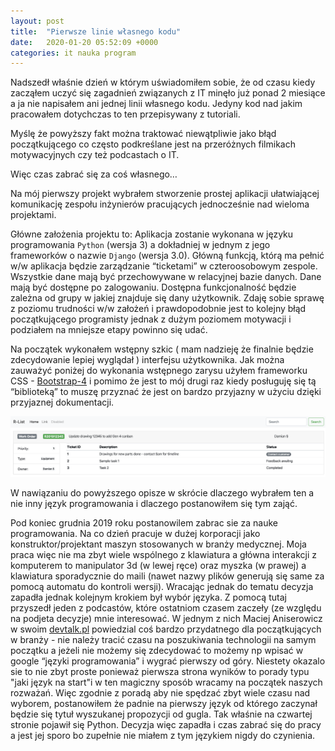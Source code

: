 ```yaml
---
layout: post
title:  "Pierwsze linie własnego kodu"
date:   2020-01-20 05:52:09 +0000
categories: it nauka program
---
```

Nadszedł właśnie dzień w którym uświadomiłem sobie, że od czasu kiedy zacząłem uczyć się zagadnień związanych z IT minęło już ponad 2 miesiące a ja nie napisałem ani jednej linii własnego kodu. Jedyny kod nad jakim pracowałem dotychczas to ten przepisywany z tutoriali.

Myślę że powyższy fakt można traktować niewątpliwie jako błąd początkującego co często
podkreślane jest na przeróżnych filmikach motywacyjnych czy też podcastach o IT.

Więc czas zabrać się za coś własnego…

Na mój pierwszy projekt wybrałem stworzenie prostej aplikacji ułatwiającej komunikację zespołu
inżynierów pracujących jednocześnie nad wieloma projektami.

Główne założenia projektu to:
Aplikacja zostanie wykonana w języku programowania `Python` (wersja 3) a dokładniej w jednym z jego frameworków o nazwie `Django` (wersja 3.0).
Główną funkcją, którą ma pełnić w/w aplikacja będzie zarządzanie “ticketami” w czteroosobowym zespole.
Wszystkie dane mają być przechowywane w relacyjnej bazie danych.
Dane mają być dostępne po zalogowaniu.
Dostępna funkcjonalność będzie zależna od grupy w jakiej znajduje się dany użytkownik. 
Zdaję sobie sprawę z poziomu trudności w/w założeń i prawdopodobnie jest to kolejny błąd początkującego programisty jednak z dużym poziomem motywacji i podziałem na mniejsze etapy powinno się udać.

Na początek wykonałem wstępny szkic ( mam nadzieję że finalnie będzie zdecydowanie lepiej wyglądał ) interfejsu użytkownika. Jak można zauważyć poniżej do wykonania wstępnego zarysu użyłem frameworku CSS - [Bootstrap-4](https://getbootstrap.com/) i pomimo że jest to mój drugi raz kiedy posługuję się tą “biblioteką” to muszę przyznać że jest on bardzo przyjazny w użyciu dzięki przyjaznej dokumentacji.

![interfejs uzytkownika - wstepny szkic](/assets/images/R_list_concept_1.png)

W nawiązaniu do powyższego opisze w skrócie dlaczego wybrałem ten a nie inny język programowania i dlaczego postanowiłem się tym zająć. 

Pod koniec grudnia 2019 roku postanowilem zabrac sie za nauke programowania.
Na co dzień pracuje w dużej korporacji jako konstruktor/projektant maszyn stosowanych w branży medycznej. Moja praca więc nie ma zbyt wiele wspólnego z klawiatura a główna interakcji z komputerem to manipulator 3d (w lewej ręce) oraz myszka (w prawej) a klawiatura sporadycznie do maili (nawet nazwy plików generują się same za pomocą automatu do kontroli wersji). Wracając jednak do tematu decyzja zapadła jednak kolejnym krokiem był wybór języka. Z pomocą tutaj przyszedł jeden z podcastów, które ostatniom czasem zaczeły (ze względu na podjeta decyzje) mnie interesować. W jednym z nich Maciej Aniserowicz w swoim [devtalk.pl](devtalk.pl) powiedzial coś bardzo przydatnego dla początkujących w branży - nie należy tracić czasu na poszukiwania technologii na samym początku a jeżeli nie możemy się zdecydować to możemy np wpisać w google “języki programowania” i wygrać pierwszy od góry. Niestety okazalo sie to nie zbyt proste ponieważ pierwsza strona wyników to porady typu "jaki język na start"i w ten magiczny sposób wracamy na początek naszych rozważań. Więc zgodnie z poradą aby nie spędzać zbyt wiele czasu nad wyborem, postanowiłem że padnie na pierwszy język od którego zaczynał będzie się tytuł wyszukanej propozycji od gugla. Tak właśnie na czwartej stronie pojawił się Python. Decyzja więc zapadła i czas zabrać się do pracy a jest jej sporo bo zupełnie nie miałem z tym językiem nigdy do czynienia.








